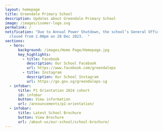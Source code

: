 ```yaml
---
layout: homepage
title: Greendale Primary School
description: Updates about Greendale Primary School
image: /images/isomer-logo.svg
permalink: /
notification: "Due to Annual Power Shutdown, the school’s General Office will be
  closed from 2.00pm on 28 Dec 2023.  "
sections:
  - hero:
      background: /images/Home Page/Homepage.jpg
      key_highlights:
        - title: Facebook
          description: Our School Facebook
          url: https://www.facebook.com/greendaleps
        - title: Instagram
          description: Our School Instagram
          url: https://go.gov.sg/greendaleps-ig
  - infobar:
      title: P1 Orientation 2024 cohort
      id: infobar
      button: View information
      url: /announcements/p1-orientation/
  - infobar:
      title: Latest School Brochure
      button: View Brochure
      url: /about-us/our-school/school-brochure/
---
```

